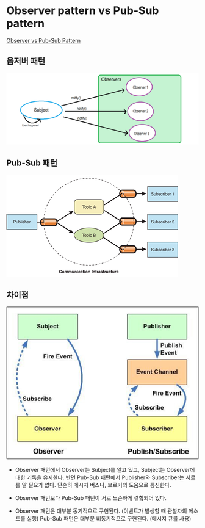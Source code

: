 # Observer pattern vs Pub-Sub pattern

[Observer vs Pub-Sub Pattern](https://medium.com/better-programming/observer-vs-pub-sub-pattern-50d3b27f838c)

## 옵저버 패턴

![Observer-pattern-vs-Pub-Sub-pattern-image-0](images/Observer-pattern-vs-Pub-Sub-pattern-image-0.png)

## Pub-Sub 패턴

![Observer-pattern-vs-Pub-Sub-pattern-image-1](images/Observer-pattern-vs-Pub-Sub-pattern-image-1.png)

## 차이점

![Observer-pattern-vs-Pub-Sub-pattern-image-2](images/Observer-pattern-vs-Pub-Sub-pattern-image-2.png)

- Observer 패턴에서 Observer는 Subject를 알고 있고, Subject는 Observer에 대한 기록을 유지한다. 반면 Pub-Sub 패턴에서 Publisher와 Subscriber는 서로를 알 필요가 없다. 단순히 메시지 버스나, 브로커의 도움으로 통신한다.

- Observer 패턴보다 Pub-Sub 패턴이 서로 느슨하게 결합되어 있다.

- Observer 패턴은 대부분 동기적으로 구현된다. (이벤트가 발생할 때 관찰자의 메소드를 실행) Pub-Sub 패턴은 대부분 비동기적으로 구현된다. (메시지 큐를 사용)
